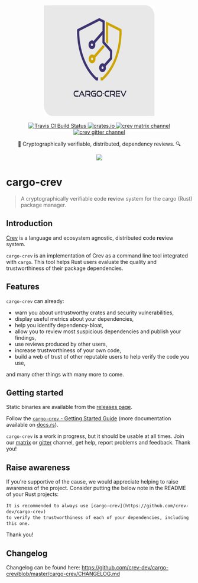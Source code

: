<p align="center">
  <img src="design/crev_logo_with_text.svg" alt="cargo-crev" width="300" height="300" />
</p>

[//]: # (<h1 align="center">cargo-crev</h1>)

<p align="center">
  <a href="https://travis-ci.org/crev-dev/cargo-crev">
      <img src="https://img.shields.io/travis/crev-dev/cargo-crev/master.svg?style=flat-square" alt="Travis CI Build Status">
  </a>
  <a href="https://crates.io/crates/cargo-crev">
      <img src="http://meritbadge.herokuapp.com/cargo-crev?style=flat-square" alt="crates.io">
  </a>
  <a href="https://matrix.to/#/!uBhYhtcoNlyEbzfYAW:matrix.org">
    <img src="https://img.shields.io/matrix/crev:matrix.org.svg?server_fqdn=matrix.org&style=flat-square" alt="crev matrix channel">
  </a>
  <a href="https://gitter.im/dpc/crev">
    <img src="https://img.shields.io/gitter/room/dpc/crev.svg?style=flat-square" alt="crev gitter channel">
  </a>
  <br>
</p>

<p align="center">🔑 Cryptographically verifiable, distributed, dependency reviews. 🔍</p>

<p align="center">
  <img src="https://i.imgur.com/nunWPxF.jpg">
  </a>
</p>

# cargo-crev

> A cryptographically verifiable **c**ode **rev**iew system for the cargo (Rust) package manager.

## Introduction

[Crev](https://github.com/crev-dev/crev/) is a language and ecosystem agnostic, distributed **c**ode **rev**iew system.

`cargo-crev` is an implementation of Crev as a command line tool integrated with `cargo`. This tool helps Rust users evaluate the quality and trustworthiness of their package dependencies.

## Features

`cargo-crev` can already:

* warn you about untrustworthy crates and security vulnerabilities,
* display useful metrics about your dependencies,
* help you identify dependency-bloat,
* allow you to review most suspicious dependencies and publish your findings,
* use reviews produced by other users,
* increase trustworthiness of your own code,
* build a web of trust of other reputable users to help verify the code you use,

and many other things with many more to come.

## Getting started

Static binaries are available from the [releases page](https://github.com/crev-dev/cargo-crev/releases).

Follow the [`cargo-crev` - Getting Started Guide](https://github.com/crev-dev/cargo-crev/blob/master/cargo-crev/src/doc/getting_started.md)
(more documentation available on [docs.rs](https://docs.rs/cargo-crev)).

`cargo-crev` is a work in progress, but it should be usable at all times.
Join our [matrix](https://matrix.to/#/!uBhYhtcoNlyEbzfYAW:matrix.org) or [gitter](https://gitter.im/crev-dev/cargo-crev) channel, get help,
report problems and feedback. Thank you!

## Raise awareness

If you're supportive of the cause, we would appreciate helping to raise awareness of the project. Consider putting the below note in the README of your Rust projects:

```
It is recommended to always use [cargo-crev](https://github.com/crev-dev/cargo-crev)
to verify the trustworthiness of each of your dependencies, including this one.
```

Thank you!

## Changelog

Changelog can be found here: https://github.com/crev-dev/cargo-crev/blob/master/cargo-crev/CHANGELOG.md
